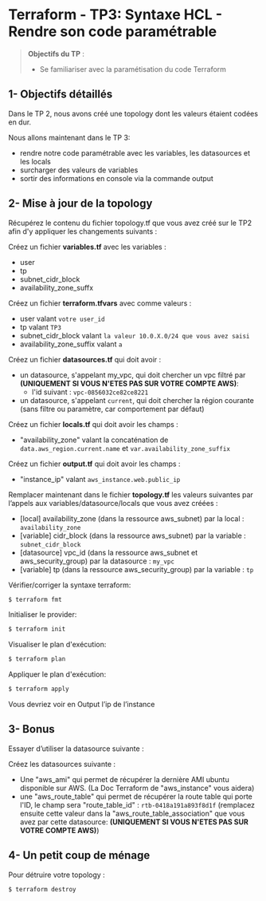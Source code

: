 <!--- 
Ceci est la version en markdown !
Utilisez l'aperçu pour avoir une version plus lisible
-->
# Terraform - TP3: Syntaxe HCL - Rendre son code paramétrable

> **Objectifs du TP** :
>- Se familiariser avec la paramétisation du code Terraform
>

## 1- Objectifs détaillés

Dans le TP 2, nous avons créé une topology dont les valeurs étaient codées en dur.

Nous allons maintenant dans le TP 3:
* rendre notre code paramétrable avec les variables, les datasources et les locals
* surcharger des valeurs de variables
* sortir des informations en console via la commande output

## 2- Mise à jour de la topology

Récupérez le contenu du fichier topology.tf que vous avez créé sur le TP2 afin d'y appliquer les changements suivants : 

Créez un fichier **variables.tf** avec les variables :
* user
* tp
* subnet_cidr_block
* availability_zone_suffx

Créez un fichier **terraform.tfvars** avec comme valeurs :
* user valant `votre user_id`
* tp valant `TP3`
* subnet_cidr_block valant `la valeur 10.0.X.0/24 que vous avez saisi`
* availability_zone_suffix valant `a`

Créez un fichier **datasources.tf** qui doit avoir :
* un datasource, s'appelant my_vpc, qui doit chercher un vpc filtré par **(UNIQUEMENT SI VOUS N'ETES PAS SUR VOTRE COMPTE AWS)**:
  * l'id suivant : `vpc-0856032ce82ce8221`
* un datasource, s'appelant `current`, qui doit chercher la région courante (sans filtre ou paramètre, car comportement par défaut)

Créez un fichier **locals.tf** qui doit avoir les champs :
* "availability_zone" valant la concaténation de `data.aws_region.current.name` et `var.availability_zone_suffix`

Créez un fichier **output.tf** qui doit avoir les champs :
* "instance_ip" valant `aws_instance.web.public_ip`

Remplacer maintenant dans le fichier **topology.tf** les valeurs suivantes par l’appels aux variables/datasource/locals que vous avez créées :
* [local] availability_zone (dans la ressource aws_subnet) par la local : `availability_zone`
* [variable] cidr_block (dans la ressource aws_subnet) par la variable : `subnet_cidr_block`
* [datasource] vpc_id (dans la ressource aws_subnet et aws_security_group) par la datasource : `my_vpc`
* [variable] tp (dans la ressource aws_security_group) par la variable : `tp`

Vérifier/corriger la syntaxe terraform:
```bash
$ terraform fmt
```

Initialiser le provider:
```bash
$ terraform init
```

Visualiser le plan d'exécution:
```bash
$ terraform plan
```

Appliquer le plan d'exécution:
```bash
$ terraform apply
```

Vous devriez voir en Output l’ip de l’instance

## 3- Bonus

Essayer d’utiliser la datasource suivante :

Créez les datasources suivante :
* Une "aws_ami" qui permet de récupérer la dernière AMI ubuntu disponible sur AWS. (La Doc Terraform de "aws_instance" vous aidera)
* une "aws_route_table" qui permet de récupérer la route table qui porte l'ID, le champ sera "route_table_id" : `rtb-0418a191a893f8d1f` (remplacez ensuite cette valeur dans la "aws_route_table_association" que vous avez par cette datasource: **(UNIQUEMENT SI VOUS N'ETES PAS SUR VOTRE COMPTE AWS)**) 

## 4- Un petit coup de ménage

Pour détruire votre topology :
```bash
$ terraform destroy
```
